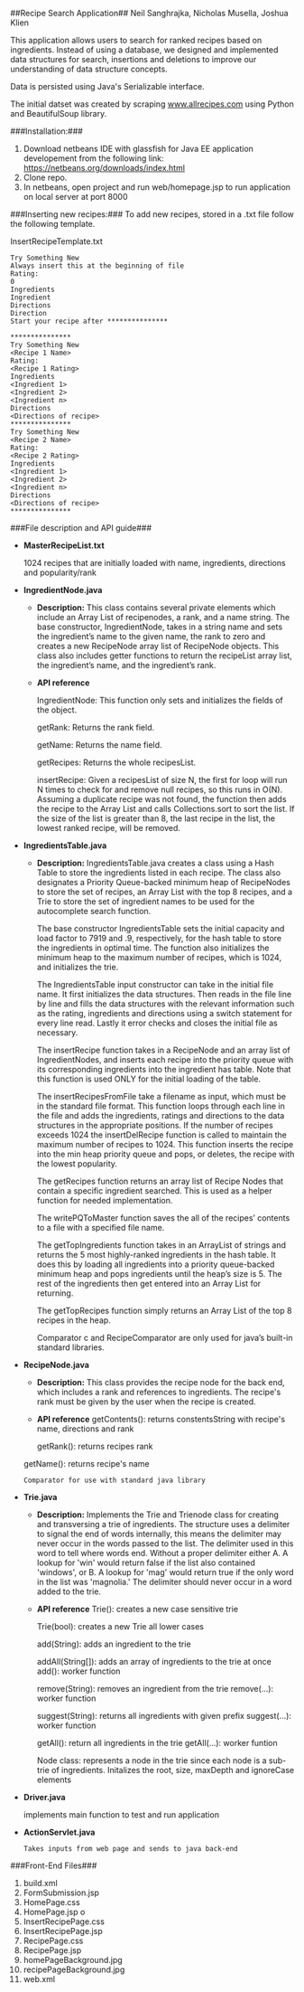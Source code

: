 ##Recipe Search Application##
Neil Sanghrajka, Nicholas Musella, Joshua Klien

This application allows users to search for ranked recipes based on ingredients. Instead of using a database, we designed and implemented data structures for search, insertions and deletions to improve our understanding of data structure concepts.

Data is persisted using Java's Serializable interface.

The initial datset was created by scraping www.allrecipes.com using Python and BeautifulSoup library.

###Installation:###

1. Download netbeans IDE with glassfish for Java EE application developement from the following link: https://netbeans.org/downloads/index.html
2. Clone repo.
3. In netbeans, open project and run web/homepage.jsp to run application on local server at port 8000

###Inserting new recipes:###
To add new recipes, stored in a .txt file follow the following template.

InsertRecipeTemplate.txt

	Try Something New
	Always insert this at the beginning of file
	Rating:
	0
	Ingredients
	Ingredient
	Directions
	Direction
	Start your recipe after ***************

	***************
	Try Something New
	<Recipe 1 Name>
	Rating:
	<Recipe 1 Rating>
	Ingredients
	<Ingredient 1>
	<Ingredient 2>
	<Ingredient n>
	Directions
	<Directions of recipe>
	***************
	Try Something New
	<Recipe 2 Name>
	Rating:
	<Recipe 2 Rating>
	Ingredients
	<Ingredient 1>
	<Ingredient 2>
	<Ingredient n>
	Directions
	<Directions of recipe>
	***************


###File description and API guide###
  * **MasterRecipeList.txt**

	1024 recipes that are initially loaded with name, ingredients, directions and popularity/rank

  * **IngredientNode.java**

	  * **Description:**
	This class contains several private elements which include an Array List of recipenodes, a rank, and a name string. The base constructor, IngredientNode, takes in a string name and sets the ingredient’s name to the given name, the rank to zero and creates a new RecipeNode array list of RecipeNode objects. This class also includes getter functions to return the recipeList array list, the ingredient’s name, and the ingredient’s rank.

    * **API reference**
    
    	IngredientNode: This function only sets and initializes the fields of the object.
    
    	getRank: Returns the rank field.
    	
    	getName: Returns the name field.
    
    	getRecipes: Returns the whole recipesList.
    
    	insertRecipe:  Given a recipesList of size N, the first for loop will run N times to check for and remove null recipes, so this runs in O(N).  Assuming a duplicate recipe was not found, the function then adds the recipe to the Array List and calls Collections.sort to sort the list.  If the size of the list is greater than 8, the last recipe in the list, the lowest ranked recipe, will be removed.

  * **IngredientsTable.java**

	  * **Description:**
    	IngredientsTable.java creates a class using a Hash Table to store the ingredients listed in each recipe. The class also designates a Priority Queue-backed minimum heap of RecipeNodes to store the set of recipes, an Array List with the top 8 recipes, and a Trie to store the set of ingredient names to be used for the autocomplete search function.
    
    	The base constructor IngredientsTable sets the initial capacity and load factor to 7919 and .9, respectively, for the hash table to store the ingredients in optimal time. The function also initializes the minimum heap to the maximum number of recipes, which is 1024, and initializes the trie. 
    
    	The IngredientsTable input constructor can take in the initial file name. It first initializes the data structures. Then reads in the file line by line and fills the data structures with the relevant information such as the rating, ingredients and directions using a switch statement for every line read. Lastly it error checks and closes the initial file as necessary. 
    
    	The insertRecipe function takes in a RecipeNode and an array list of IngredientNodes, and inserts each recipe into the priority queue with its corresponding ingredients into the ingredient has table. Note that this function is used ONLY for the initial loading of the table. 
    
    	The insertRecipesFromFile take a filename as input, which must be in the standard file format. This function loops through each line in the file and adds the ingredients, ratings and directions to the data structures in the appropriate positions. If the number of recipes exceeds 1024 the insertDelRecipe function is called to maintain the maximum number of recipes to 1024. This function inserts the recipe into the min heap priority queue and pops, or deletes, the recipe with the lowest popularity. 
    
    	The getRecipes function returns an array list of Recipe Nodes that contain a specific ingredient searched. This is used as a helper function for needed implementation.
    
    	The writePQToMaster function saves the all of the recipes’ contents to a file with a specified file name.
    
    	The getTopIngredients function takes in an ArrayList of strings and returns the 5 most highly-ranked ingredients in the hash table.  It does this by loading all ingredients into a priority queue-backed minimum heap and pops ingredients until the heap’s size is 5.  The rest of the ingredients then get entered into an Array List for returning.
    
    	The getTopRecipes function simply returns an Array List of the top 8 recipes in the heap.
    
    	Comparator c and RecipeComparator are only used for java’s built-in standard libraries.

  * **RecipeNode.java**
	
    * **Description:**
      This class provides the recipe node for the back end, which includes a rank and references to ingredients.  The recipe's rank must be given by the user when the recipe is created.

	 * **API reference**
  	  getContents(): returns constentsString with recipe's name, directions and rank
  
    	getRank(): returns recipes rank
  
      getName(): returns recipe's name
  
    	Comparator for use with standard java library

  * **Trie.java**

	  * **Description:**
  	Implements the Trie and Trienode class for creating and transversing a trie of ingredients. The structure uses a delimiter to signal the end of words internally, this means the delimiter may never occur in the words passed to the list. The delimiter used in this word to tell where words end. Without a proper delimiter either A. A lookup for 'win' would return false if the list also contained 'windows', or B. A lookup for 'mag' would return true if the only word in the list was 'magnolia.' The delimiter should never occur in a word added to the trie.
  
    * **API reference**
    	Trie(): creates a new case sensitive trie
    
    	Trie(bool): creates a new Trie all lower cases
    
    	add(String): adds an ingredient to the trie
    
    	addAll(String[]): adds an array of ingredients to the trie at once
    		add(): worker function
    
    	remove(String): removes an ingredient from the trie
    		remove(...): worker function
    
    	suggest(String): returns all ingredients with given prefix
    		suggest(...): worker function
    
    	getAll(): return all ingredients in the trie
    		getAll(...): worker funtion
    
    	Node class: represents a node in the trie since each node is a sub-trie of ingredients. Initalizes the root, size, maxDepth and ignoreCase elements

  * **Driver.java**

	  implements main function to test and run application

  * **ActionServlet.java**
	
	    Takes inputs from web page and sends to java back-end


###Front-End Files###

1. build.xml
2. FormSubmission.jsp 	
3. HomePage.css 	
4. HomePage.jsp 	o
5. InsertRecipePage.css 	
6. InsertRecipePage.jsp 	
7. RecipePage.css 	
8. RecipePage.jsp 	
9. homePageBackground.jpg 	
10. recipePageBackground.jpg
11. web.xml

